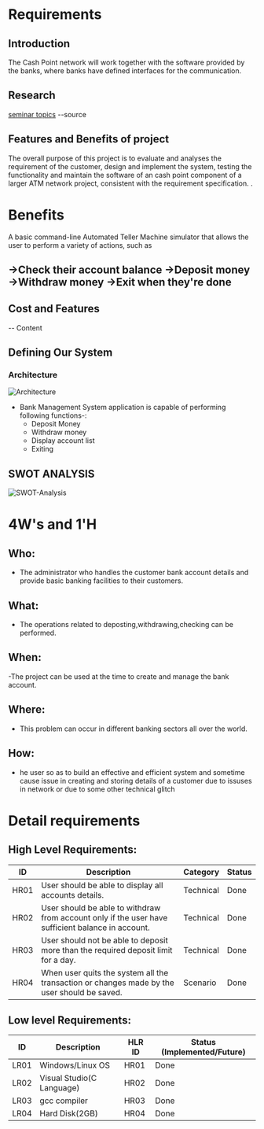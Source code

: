 # Requirements
## Introduction
The Cash Point network will work together with the software provided by the banks, where banks have defined interfaces for the communication. 

## Research
[seminar topics](https://www.seminarstopics.com/seminar/6610/bank-account-management-system-project-)
--source
 ## Features and Benefits of project
 The overall purpose of this project is to evaluate and analyses the requirement of the customer, design and implement the system, testing the functionality and maintain the software of an cash point component of a larger ATM network project, consistent with the requirement specification. .
 # Benefits
 A basic command-line Automated Teller Machine simulator that allows the user to perform a variety of actions, such as

->Check their account balance
->Deposit money
->Withdraw money
->Exit when they're done
 - 
## Cost and Features

-- Content 

## Defining Our System
### Architecture
![Architecture](pp.png)
- Bank Management System application is capable of performing following functions-:
    - Deposit Money
    - Withdraw money
    - Display account list
    - Exiting
## SWOT ANALYSIS
![SWOT-Analysis](https://github.com/keshavamurthy5/ltts_stepin_miniproject/blob/main/1_Requirements/swot.jpg)
# 4W&#39;s and 1&#39;H

## Who:
- The administrator who handles the customer bank account details and provide basic banking facilities to their customers.

## What:
- The operations related to deposting,withdrawing,checking can be performed.

## When:
-The project can be used at the time to create and manage the bank account.

## Where:
- This problem can occur in different banking sectors all over the world.

## How:
- he user so as to build an effective and efficient system and sometime cause issue in creating and storing details of a customer due to issuses in network or due to some other technical glitch
# Detail requirements
## High Level Requirements:

| ID   | Description                                                                                       | Category  | Status |
|------|---------------------------------------------------------------------------------------------------|-----------|--------|
| HR01 | User should be able to display all accounts details.                                              | Technical | Done |
| HR02 | User should be able to withdraw from account only if the user have sufficient balance in account. | Technical | Done |
| HR03 | User should not be able to deposit more than the required deposit limit for a day.                | Technical | Done |
| HR04 | When user quits the system all the transaction or changes made by the user should be saved.       | Scenario  | Done |

##  Low level Requirements:
| ID   | Description                                                                                                                                                                                                              | HLR ID     | Status (Implemented/Future) |
|------|--------------------------------------------------------------------------------------------------------------------------------------------------------------------------------------------------------------------------|------------|-----------------------------|
| LR01 | Windows/Linux OS                        | HR01       | Done                        |
| LR02 | Visual Studio(C Language)	              | HR02       | Done                        |
| LR03 | gcc compiler	                           | HR03       | Done                        |
| LR04 | Hard Disk(2GB)	                         | HR04       | Done                        |
